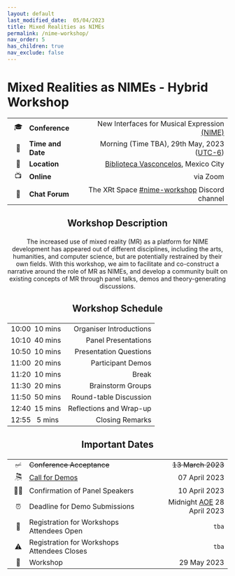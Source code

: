 ```yaml
---
layout: default
last_modified_date:  05/04/2023
title: Mixed Realities as NIMEs
permalink: /nime-workshop/
nav_order: 5
has_children: true
nav_exclude: false
---
```

<!-- Heading style -->
<style>
  .main-content h1,h2,h3,p{
    text-align: center;
    margin-bottom: 1em;
  }
</style>


# Mixed Realities as NIMEs - Hybrid Workshop

<style>
  /* Remove table borders*/
  td, th {
    border: none!important;
  }
  /* Attempt to fix up table widths */
  .table-wrapper{
    max-width: 80%;
    margin: 0 auto;
  }  
  table {
    border-collapse: collapse;
  }
  tbody{
    width:max-content;
  }
  /* Fix emoji column width and text settings */
  table td:nth-child(1),
  table th:nth-child(1) {
    min-width: 34px;
  }
  /* Remove left padding in second column */
  table td:nth-child(2),
  table th:nth-child(2) {
    padding-left: 0px;
  }
  table td:nth-child(3),
  table th:nth-child(3) {
    width: max-content;
  }
  /* Remove header row */
  table thead {
  display: none;
  }
</style>

|    |                   |                                                                                                                                                                                             |
|:--:|:------------------|--------------------------------------------------------------------------------------------------------------------------------------------------------------------------------------------:|
| 🎓 | **Conference**    |                                                                                                                   New Interfaces for Musical Expression [(NIME)](https://www.nime2023.org/) |
| 📅 | **Time and Date** | Morning (Time TBA), 29th May, 2023 ([UTC-6](https://www.timeanddate.com/worldclock/converter.html?iso=20230529T160000&p1=103&p2=224&p3=155&p4=64&p5=179&p6=136&p7=195&p8=2&p9=102&p10=240)) |
| 📍 | **Location**      |                                                                                                            [Biblioteca Vasconcelos](https://www.bibliotecavasconcelos.gob.mx/), Mexico City |
| 📺 | **Online**        |                                                                                                                                                                                    via Zoom |
| 💬 | **Chat Forum**    |                                                                                                               The XRt Space [#nime-workshop](https://discord.gg/TDKxhWgEuv) Discord channel |

                                                                                                                                                                                    
<!-- | ✅  | ***Current Status*** |                                                                                                                                                            ***Accepting Demo Submissions*** | -->


## Workshop Description

The increased use of mixed reality (MR) as a platform for NIME development has appeared out of different disciplines, including the arts, humanities, and computer science, but are potentially restrained by their own fields. With this workshop, we aim to facilitate and co-construct a narrative around the role of MR as NIMEs, and develop a community built on existing concepts of MR through panel talks, demos and theory-generating discussions.

## Workshop Schedule

|       |         |                         |
|:------|:-------:|------------------------:|
| 10:00 | 10 mins | Organiser Introductions |
| 10:10 | 40 mins |     Panel Presentations |
| 10:50 | 10 mins |  Presentation Questions |
| 11:00 | 20 mins |       Participant Demos |
| 11:20 | 10 mins |                   Break |
| 11:30 | 20 mins |       Brainstorm Groups |
| 11:50 | 50 mins |  Round-table Discussion |
| 12:40 | 15 mins | Reflections and Wrap-up |
| 12:55 | 5 mins  |         Closing Remarks |


## Important Dates

|       |                                   |                   |
|:-----:|:----------------------------------|------------------:|
| ~~✅~~ | ~~Conference Acceptance~~         | ~~13 March 2023~~ |
|  🎘   | [Call for Demos](call/)                    |     07 April 2023 |
| 🧑‍🏫 | Confirmation of Panel Speakers    |     10 April 2023 |
|  ⏰     | Deadline for Demo Submissions     |       Midnight [AOE](https://en.wikipedia.org/wiki/Anywhere_on_Earth) 28 April 2023            |
|  📝     | Registration for Workshops Attendees Open   |             `tba` |
|  ⚠️     | Registration for Workshops Attendees Closes |             `tba` |
|  🤖   | Workshop                          |       29 May 2023 |